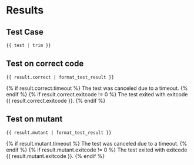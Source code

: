 # Results

## Test Case

```python
{{ test | trim }}
```

## Test on correct code

```
{{ result.correct | format_test_result }}
```
{% if result.correct.timeout %}
The test was canceled due to a timeout.
{% endif %}
{% if result.correct.exitcode != 0 %}
The test exited with exitcode {{ result.correct.exitcode }}.
{% endif %}

## Test on mutant

```
{{ result.mutant | format_test_result }}
```
{% if result.mutant.timeout %}
The test was canceled due to a timeout.
{% endif %}
{% if result.mutant.exitcode != 0 %}
The test exited with exitcode {{ result.mutant.exitcode }}.
{% endif %}
